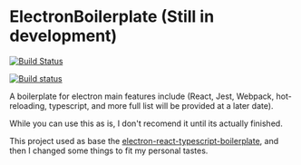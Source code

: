# ElectronBoilerplate (Still in development)

[![Build Status](https://travis-ci.org/TPessanha/ElectronBoilerplate.svg?branch=master)](https://travis-ci.org/TPessanha/ElectronBoilerplate)

[![Build status](https://ci.appveyor.com/api/projects/status/yutvybpi7572neuc?svg=true)](https://ci.appveyor.com/project/TPessanha/electronboilerplate)

A boilerplate for electron main features include (React, Jest, Webpack, hot-reloading, typescript, and more full list will be provided at a later date).

While you can use this as is, I don't recomend it until its actually finished.

This project used as base the [electron-react-typescript-boilerplate](https://github.com/iRath96/electron-react-typescript-boilerplate), and then I changed some things to fit my personal tastes.

